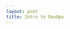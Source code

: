 ```yaml
---
layout: post
title: Intro to DevOps
---
```


<div class="gistpost">
	<script src="{{ site.gist_url }}2020-02-24-intro-to-devops.md"></script>
</div>